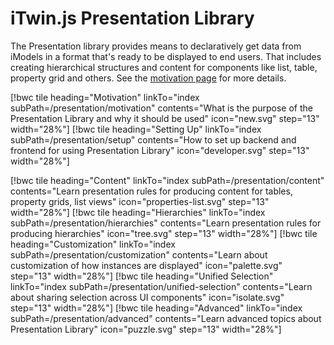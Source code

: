 # iTwin.js Presentation Library

The Presentation library provides means to declaratively get data from iModels in a format that's ready to be displayed to end users. That includes creating hierarchical structures and content for components like list, table, property grid and others. See the [motivation page](./motivation/index.md) for more details.

[!bwc tile heading="Motivation" linkTo="index subPath=/presentation/motivation" contents="What is the purpose of the Presentation Library and why it should be used" icon="new.svg" step="13" width="28%"]
[!bwc tile heading="Setting Up" linkTo="index subPath=/presentation/setup" contents="How to set up backend and frontend for using Presentation Library" icon="developer.svg" step="13" width="28%"]

[!bwc tile heading="Content" linkTo="index subPath=/presentation/content" contents="Learn presentation rules for producing content for tables, property grids, list views" icon="properties-list.svg" step="13" width="28%"]
[!bwc tile heading="Hierarchies" linkTo="index subPath=/presentation/hierarchies" contents="Learn presentation rules for producing hierarchies" icon="tree.svg" step="13" width="28%"]
[!bwc tile heading="Customization" linkTo="index subPath=/presentation/customization" contents="Learn about customization of how instances are displayed" icon="palette.svg" step="13" width="28%"]
[!bwc tile heading="Unified Selection" linkTo="index subPath=/presentation/unified-selection" contents="Learn about sharing selection across UI components" icon="isolate.svg" step="13" width="28%"]
[!bwc tile heading="Advanced" linkTo="index subPath=/presentation/advanced" contents="Learn advanced topics about Presentation Library" icon="puzzle.svg" step="13" width="28%"]
